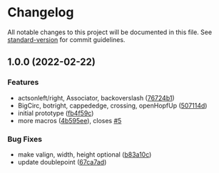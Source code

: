 # Changelog

All notable changes to this project will be documented in this file. See [standard-version](https://github.com/conventional-changelog/standard-version) for commit guidelines.

## 1.0.0 (2022-02-22)


### Features

*  actsonleft/right, Associator, backoverslash ([76724b1](https://github.com/AmerMathSoc/mathjax-dbnsymb/commit/76724b18feea3b1632453e6e5ce7e88cec201a44))
* BigCirc, botright, cappededge, crossing, openHopfUp ([507114d](https://github.com/AmerMathSoc/mathjax-dbnsymb/commit/507114deb9f6baa74be3854313e305010817a27a))
* initial prototype ([fb4f59c](https://github.com/AmerMathSoc/mathjax-dbnsymb/commit/fb4f59c995a469ddd316a5ca6d4a62b8ee1e1f9f))
* more macros ([4b595ee](https://github.com/AmerMathSoc/mathjax-dbnsymb/commit/4b595ee11ca8d88a65ed115ada2e891d5fec6e81)), closes [#5](https://github.com/AmerMathSoc/mathjax-dbnsymb/issues/5)


### Bug Fixes

* make valign, width, height optional ([b83a10c](https://github.com/AmerMathSoc/mathjax-dbnsymb/commit/b83a10ccc02a1d2069600759dae3f28319bf841f))
* update doublepoint ([67ca7ad](https://github.com/AmerMathSoc/mathjax-dbnsymb/commit/67ca7ad81745782c7ce58628e57c36ba778b1049))
